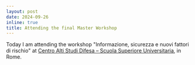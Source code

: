 ```yaml
---
layout: post
date: 2024-09-26
inline: true
title: Attending the final Master Workshop
---
```

Today I am attending the workshop "Informazione, sicurezza e nuovi fattori di rischio" at [Centro Alti Studi Difesa – Scuola Superiore Universitaria](https://www.casd.it), in Rome. 

